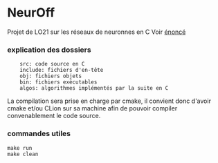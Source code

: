 # NeurOff
Projet de LO21 sur les réseaux de neuronnes en C
Voir [énoncé](enonce.md)

### explication des dossiers
```
    src: code source en C
    include: fichiers d'en-tête
    obj: fichiers objets
    bin: fichiers exécutables
    algos: algorithmes implémentés par la suite en C
```

La compilation sera prise en charge par cmake, il convient donc
d'avoir cmake et/ou CLion sur sa machine afin de pouvoir compiler convenablement
le code source.

### commandes utiles
```
make run
make clean
```
